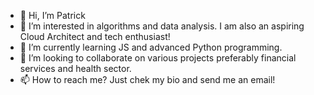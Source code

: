 - 👋 Hi, I’m Patrick
- 👀 I’m interested in algorithms and data analysis. I am also an aspiring Cloud Architect and tech enthusiast!
- 🌱 I’m currently learning JS and advanced Python programming.
- 💞️ I’m looking to collaborate on various projects preferably financial services and health sector.
- 📫 How to reach me? Just chek my bio and send me an email!

<!---
Ekanpat/Ekanpat is a ✨ special ✨ repository because its `README.md` (this file) appears on your GitHub profile.
You can click the Preview link to take a look at your changes.
--->
